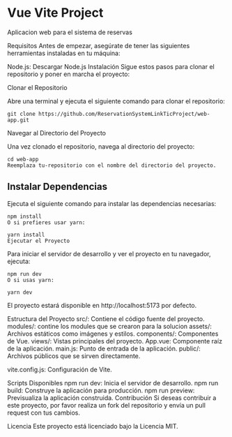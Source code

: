 
# Vue Vite Project
Aplicacion web para el sistema de reservas

Requisitos
Antes de empezar, asegúrate de tener las siguientes herramientas instaladas en tu máquina:

Node.js: Descargar Node.js
Instalación
Sigue estos pasos para clonar el repositorio y poner en marcha el proyecto:

Clonar el Repositorio

Abre una terminal y ejecuta el siguiente comando para clonar el repositorio:

```
git clone https://github.com/ReservationSystemLinkTicProject/web-app.git
```
Navegar al Directorio del Proyecto

Una vez clonado el repositorio, navega al directorio del proyecto:

```
cd web-app
Reemplaza tu-repositorio con el nombre del directorio del proyecto.
```
## Instalar Dependencias

Ejecuta el siguiente comando para instalar las dependencias necesarias:

```
npm install
O si prefieres usar yarn:
```

```
yarn install
Ejecutar el Proyecto
```

Para iniciar el servidor de desarrollo y ver el proyecto en tu navegador, ejecuta:

```
npm run dev
O si usas yarn:

yarn dev
```
El proyecto estará disponible en http://localhost:5173 por defecto.

Estructura del Proyecto
src/: Contiene el código fuente del proyecto.
modules/: contine los modules que se crearon para la solucion
assets/: Archivos estáticos como imágenes y estilos.
components/: Componentes de Vue.
views/: Vistas principales del proyecto.
App.vue: Componente raíz de la aplicación.
main.js: Punto de entrada de la aplicación.
public/: Archivos públicos que se sirven directamente.

vite.config.js: Configuración de Vite.

Scripts Disponibles
npm run dev: Inicia el servidor de desarrollo.
npm run build: Construye la aplicación para producción.
npm run preview: Previsualiza la aplicación construida.
Contribución
Si deseas contribuir a este proyecto, por favor realiza un fork del repositorio y envía un pull request con tus cambios.

Licencia
Este proyecto está licenciado bajo la Licencia MIT.
